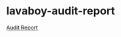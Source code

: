 # lavaboy-audit-report

[Audit Report](https://github.com/Lava-Swap/lavaboy-audit-report/blob/main/Smart%20contract%20security%20audit%20report%20-%20LavaBoy.pdf)
